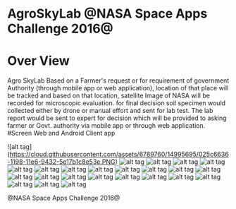 
# AgroSkyLab @NASA Space Apps Challenge 2016@

# Over View 

Agro SkyLab Based on a Farmer's  request or for requirement of government Authority (through mobile app or web application), location of that place will be tracked and based on that location, satellite Image of NASA will be recorded for microscopic evaluation. for final decision soil specimen would collected either by drone or manual effort and sent for lab test. The lab report would be sent to expert for decision which will be provided to asking farmer or Govt. authority via mobile app or through web application.
#Screen Web and Android Client app 

![alt tag] (https://cloud.githubusercontent.com/assets/6789760/14995695/025c6636-1198-11e6-9432-5e17b1c8e53e.PNG)
![alt tag](https://cloud.githubusercontent.com/assets/6789760/14995697/025e2d18-1198-11e6-8fbe-7a01d82119b0.PNG)
![alt tag](https://cloud.githubusercontent.com/assets/6789760/14995696/025db018-1198-11e6-9401-3abb00dfb67d.PNG)
![alt tag](https://cloud.githubusercontent.com/assets/6789760/14995699/025f41f8-1198-11e6-983e-26788dd0f486.PNG)
![alt tag](https://cloud.githubusercontent.com/assets/6789760/14995698/025e500e-1198-11e6-8fcd-839476f22738.PNG)
![alt tag](https://cloud.githubusercontent.com/assets/6789760/14995700/0261824c-1198-11e6-8d31-4e5be6ca4dc0.PNG)
![alt tag](https://cloud.githubusercontent.com/assets/6789760/14995701/029131f4-1198-11e6-85f4-aabe32efdd1b.PNG)
![alt tag](https://cloud.githubusercontent.com/assets/6789760/14995703/029717ea-1198-11e6-8c43-0e841c2a4666.PNG)
![alt tag](https://cloud.githubusercontent.com/assets/6789760/14995702/02957dea-1198-11e6-89a9-9796722bcf5b.PNG)
![alt tag](https://cloud.githubusercontent.com/assets/6789760/14995704/0297b4e8-1198-11e6-8b6b-67e9f0f4b132.PNG)
![alt tag](https://cloud.githubusercontent.com/assets/6789760/14995705/02990f28-1198-11e6-91b6-7cbaf3ac81cb.PNG)
![alt tag](https://cloud.githubusercontent.com/assets/6789760/14995706/029b3244-1198-11e6-97b5-4dc019c627e9.PNG)
![alt tag](https://cloud.githubusercontent.com/assets/6789760/14995707/02c50bbe-1198-11e6-9828-2d4db5b025c7.PNG)
![alt tag](https://cloud.githubusercontent.com/assets/6789760/14995708/02ca3242-1198-11e6-92f4-664243384abb.jpg)
![alt tag](https://cloud.githubusercontent.com/assets/6789760/14995709/02cf43d6-1198-11e6-80c9-9d5c28ca1ace.png)
![alt tag](https://cloud.githubusercontent.com/assets/6789760/14995732/194ce8ac-1198-11e6-81d3-d75bff8a18c1.png)
![alt tag](https://cloud.githubusercontent.com/assets/6789760/14995733/194d1548-1198-11e6-81d5-3351c03cfe56.png)
![alt tag](https://cloud.githubusercontent.com/assets/6789760/14995731/194c854c-1198-11e6-8fe0-fe05e067d402.png)
![alt tag](https://cloud.githubusercontent.com/assets/6789760/14995736/194dfa44-1198-11e6-85c1-ad8e5f79e11f.png)
![alt tag](https://cloud.githubusercontent.com/assets/6789760/14995734/194dca1a-1198-11e6-9c30-a8661c93a6a8.png)
![alt tag](https://cloud.githubusercontent.com/assets/6789760/14995735/194def86-1198-11e6-9e23-79eb4aa82c44.png)
![alt tag](https://cloud.githubusercontent.com/assets/6789760/14995738/198501d8-1198-11e6-870d-51ce5f1f1f52.png)
![alt tag](https://cloud.githubusercontent.com/assets/6789760/14995739/198581c6-1198-11e6-9235-d32e9fe35e1c.png)
![alt tag](https://cloud.githubusercontent.com/assets/6789760/14995737/1984b75a-1198-11e6-9eb7-2747765684d1.png)





@NASA Space Apps Challenge 2016@
